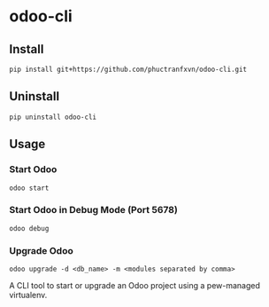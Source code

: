 # odoo-cli

## Install
`pip install git+https://github.com/phuctranfxvn/odoo-cli.git`

## Uninstall
`pip uninstall odoo-cli`

## Usage
### Start Odoo
`odoo start`

### Start Odoo in Debug Mode (Port 5678)
`odoo debug`

### Upgrade Odoo
`odoo upgrade -d <db_name> -m <modules separated by comma>`


A CLI tool to start or upgrade an Odoo project using a pew-managed virtualenv.
